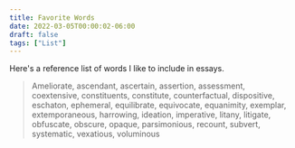 ```yaml
---
title: Favorite Words
date: 2022-03-05T00:00:02-06:00
draft: false
tags: ["List"]
---
```


Here's a reference list of words I like to include in essays.

> Ameliorate, ascendant, ascertain, assertion, assessment, coextensive, constituents, constitute, counterfactual, dispositive, eschaton, ephemeral, equilibrate, equivocate, equanimity, exemplar, extemporaneous, harrowing, ideation, imperative, litany, litigate, obfuscate, obscure, opaque, parsimonious, recount, subvert, systematic, vexatious, voluminous
